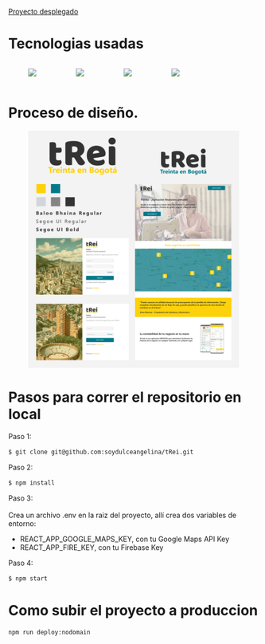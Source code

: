 [Proyecto desplegado](https://trei-bogota.surge.sh)

# Tecnologias usadas

<div style="display:flex; align-items:center;">
    <figure>
        <img
            src="https://upload.wikimedia.org/wikipedia/commons/thumb/4/47/React.svg/100px-React.svg.png"
            width="100px"
        />
    </figure>
    <figure>
        <img
            src="https://upload.wikimedia.org/wikipedia/commons/thumb/9/96/Sass_Logo_Color.svg/245px-Sass_Logo_Color.svg.png"
            width="100px"
        />
    </figure>
    <figure>
        <img
            src="https://upload.wikimedia.org/wikipedia/commons/thumb/3/37/Firebase_Logo.svg/245px-Firebase_Logo.svg.png"
            width="150px"
        />
    </figure>
    <figure>
        <img
            src="https://upload.wikimedia.org/wikipedia/commons/thumb/d/dc/Google_Maps_Logo.svg/245px-Google_Maps_Logo.svg.png"
            width="150px"
        >
    </figure>
</div>

# Proceso de diseño.

<figure>
    <img src="./src/assets/ui.jpg" style="width:500px">
</figure>

# Pasos para correr el repositorio en local

Paso 1: 
```sh
$ git clone git@github.com:soydulceangelina/tRei.git
```

Paso 2:
```sh
$ npm install
```

Paso 3: <br/><br/>
Crea un archivo .env en la raiz del proyecto, allí crea dos variables de entorno:
- REACT_APP_GOOGLE_MAPS_KEY, con tu Google Maps API Key
- REACT_APP_FIRE_KEY, con tu Firebase Key

Paso 4:
```sh
$ npm start
```

# Como subir el proyecto a produccion

```sh
npm run deploy:nodomain
```

